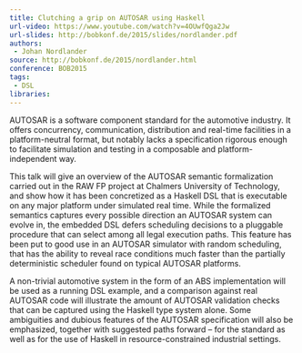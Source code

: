 ```yaml
---
title: Clutching a grip on AUTOSAR using Haskell
url-video: https://www.youtube.com/watch?v=4OUwfQga2Jw
url-slides: http://bobkonf.de/2015/slides/nordlander.pdf
authors:
 - Johan Nordlander
source: http://bobkonf.de/2015/nordlander.html
conference: BOB2015
tags:
 - DSL
libraries:
---
```


AUTOSAR is a software component standard for the automotive industry. It offers concurrency, communication, distribution and real-time facilities in a platform-neutral format, but notably lacks a specification rigorous enough to facilitate simulation and testing in a composable and platform-independent way.

This talk will give an overview of the AUTOSAR semantic formalization carried out in the RAW FP project at Chalmers University of Technology, and show how it has been concretized as a Haskell DSL that is executable on any major platform under simulated real time. While the formalized semantics captures every possible direction an AUTOSAR system can evolve in, the embedded DSL defers scheduling decisions to a pluggable procedure that can select among all legal execution paths. This feature has been put to good use in an AUTOSAR simulator with random scheduling, that has the ability to reveal race conditions much faster than the partially deterministic scheduler found on typical AUTOSAR platforms.

A non-trivial automotive system in the form of an ABS implementation will be used as a running DSL example, and a comparison against real AUTOSAR code will illustrate the amount of AUTOSAR validation checks that can be captured using the Haskell type system alone. Some ambiguities and dubious features of the AUTOSAR specification will also be emphasized, together with suggested paths forward – for the standard as well as for the use of Haskell in resource-constrained industrial settings.
